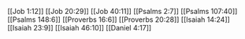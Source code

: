 [[Job 1:12]]
[[Job 20:29]]
[[Job 40:11]]
[[Psalms 2:7]]
[[Psalms 107:40]]
[[Psalms 148:6]]
[[Proverbs 16:6]]
[[Proverbs 20:28]]
[[Isaiah 14:24]]
[[Isaiah 23:9]]
[[Isaiah 46:10]]
[[Daniel 4:17]]
